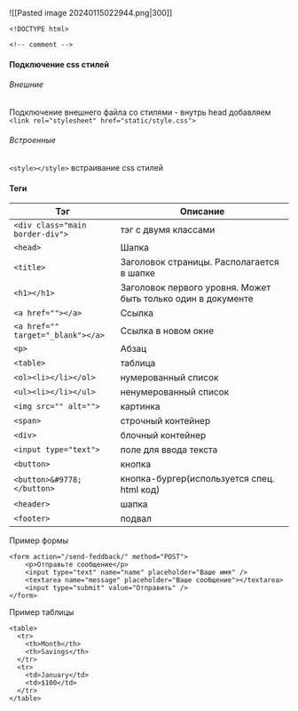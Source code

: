 ![[Pasted image 20240115022944.png|300]]

```
<!DOCTYPE html>
```
```
<!-- comment -->
```

#### Подключение css стилей
###### Внешние
Подключение внешнего файла со стилями - внутрь head добавляем `<link rel="stylesheet" href="static/style.css">`
###### Встроенные
`<style></style>` встраивание css стилей

#### Теги
|Тэг|Описание|
|-----|----------|
|`<div class="main border-div">`|тэг с двумя классами
|`<head>`|Шапка
|`<title>`|Заголовок страницы. Располагается в шапке
|`<h1></h1>`|Заголовок первого уровня. Может быть только один в документе
|`<a href=""></a>`|Ссылка
|`<a href="" target="_blank"></a>`|Ссылка в новом окне
|`<p>`|Абзац
|`<table>`|таблица
|`<ol><li></li></ol>`|нумерованный список
|`<ul><li></li></ul>`|ненумерованный список
|`<img src="" alt="">`|картинка
|`<span>`|строчный контейнер
|`<div>`|блочный контейнер
|`<input type="text">`|поле для ввода текста
|`<button>`|кнопка
|`<button>&#9778;</button>`|кнопка-бургер(используется спец. html код)
|`<header>`|шапка
|`<footer>`|подвал

Пример формы
```
<form action="/send-feddback/" method="POST">
    <p>Отправьте сообщение</p>
    <input type="text" name="name" placeholder="Ваше имя" />
    <textarea name="message" placeholder="Ваше сообщение"></textarea>
    <input type="submit" value="Отправить" />
</form>
```

Пример таблицы
```
<table>  
  <tr>  
    <th>Month</th>  
    <th>Savings</th>  
  </tr>  
  <tr>  
    <td>January</td>  
    <td>$100</td>  
  </tr>  
</table>
```